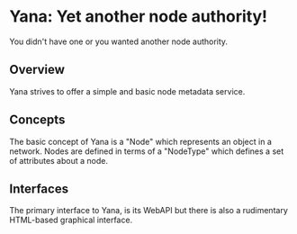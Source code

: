 # Yana: Yet another node authority!

You didn't have one or you wanted another node authority. 

## Overview

Yana strives to offer a simple and basic node metadata service.

## Concepts

The basic concept of Yana is a "Node" which represents an object in a network.
Nodes are defined in terms of a "NodeType" which defines a set of attributes
about a node.

## Interfaces

The primary interface to Yana, is its WebAPI but there is also
a rudimentary HTML-based graphical interface.

